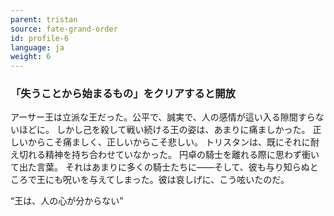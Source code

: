 ```yaml
---
parent: tristan
source: fate-grand-order
id: profile-6
language: ja
weight: 6
---
```


### 「失うことから始まるもの」をクリアすると開放

アーサー王は立派な王だった。公平で、誠実で、人の感情が這い入る隙間すらないほどに。
しかし己を殺して戦い続ける王の姿は、あまりに痛ましかった。
正しいからこそ痛ましく、正しいからこそ悲しい。
トリスタンは、既にそれに耐え切れる精神を持ち合わせていなかった。
円卓の騎士を離れる際に思わず衝いて出た言葉。
それはあまりに多くの騎士たちに――そして、彼も与り知らぬところで王にも呪いを与えてしまった。彼は哀しげに、こう呟いたのだ。

“王は、人の心が分からない”
